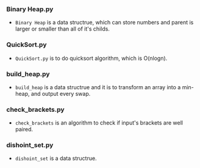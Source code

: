 ### Binary Heap.py
- `Binary Heap` is a data structrue, which can store numbers and parent is larger or smaller than all of it's childs.

### QuickSort.py
- `QuickSort.py` is to do quicksort algorithm, which is O(nlogn).

### build_heap.py
- `build_heap` is a data structrue and it is to transform an array into a min-heap, and output every swap.

### check_brackets.py
- `check_brackets` is an algorithm to check if input's brackets are well paired.

### dishoint_set.py
- `dishoint_set` is a data structrue.

